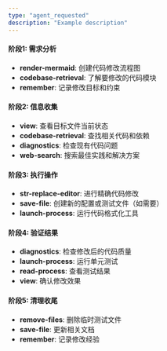 ```yaml
---
type: "agent_requested"
description: "Example description"
---
```

#### 阶段1: 需求分析

- **render-mermaid**: 创建代码修改流程图
- **codebase-retrieval**: 了解要修改的代码模块
- **remember**: 记录修改目标和约束

#### 阶段2: 信息收集

- **view**: 查看目标文件当前状态
- **codebase-retrieval**: 查找相关代码和依赖
- **diagnostics**: 检查现有代码问题
- **web-search**: 搜索最佳实践和解决方案

#### 阶段3: 执行操作

- **str-replace-editor**: 进行精确代码修改
- **save-file**: 创建新的配置或测试文件（如需要）
- **launch-process**: 运行代码格式化工具

#### 阶段4: 验证结果

- **diagnostics**: 检查修改后的代码质量
- **launch-process**: 运行单元测试
- **read-process**: 查看测试结果
- **view**: 确认修改效果

#### 阶段5: 清理收尾

- **remove-files**: 删除临时测试文件
- **save-file**: 更新相关文档
- **remember**: 记录修改经验